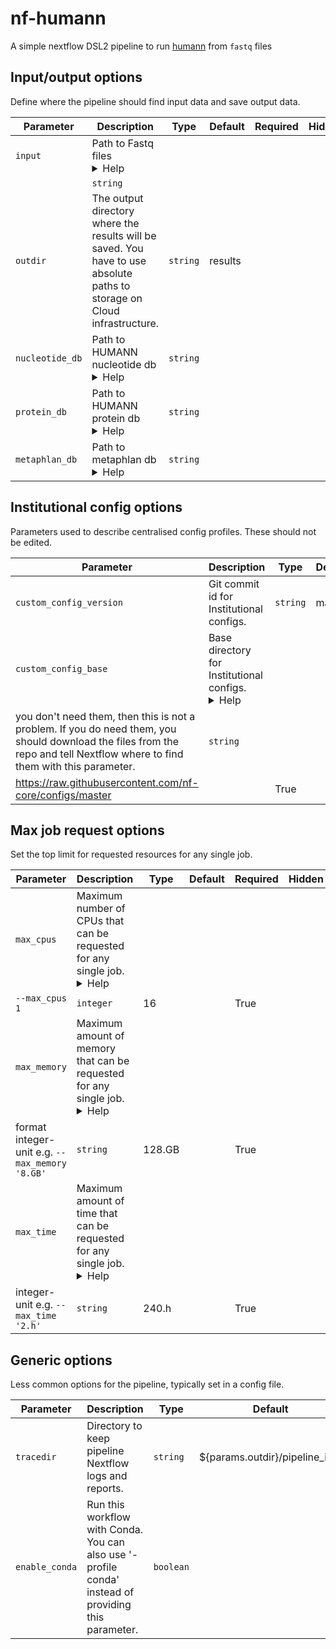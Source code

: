 # nf-humann

A simple nextflow DSL2 pipeline to run [humann](https://github.com/biobakery/humann) from `fastq` files

## Input/output options

Define where the pipeline should find input data and save output data.

| Parameter | Description | Type | Default | Required | Hidden |
|-----------|-----------|-----------|-----------|-----------|-----------|
| `input` | Path to Fastq files <details><summary>Help</summary><small>For example: --input /path/to/*.R{1,2}.fastq.gz
</small></details>| `string` |  |  |  |
| `outdir` | The output directory where the results will be saved. You have to use absolute paths to storage on Cloud infrastructure. | `string` | results |  |  |
| `nucleotide_db` | Path to HUMANN nucleotide db <details><summary>Help</summary><small>Databases and their path should be created with humann. See <https://github.com/biobakery/humann></small></details>| `string` |  |  |  |
| `protein_db` | Path to HUMANN protein db <details><summary>Help</summary><small>Databases and their path should be created with humann. See <https://github.com/biobakery/humann></small></details>| `string` |  |  |  |
| `metaphlan_db` | Path to metaphlan db <details><summary>Help</summary><small>The database should have been create with metaphlan. See <https://github.com/biobakery/metaphlan></small></details>| `string` |  |  |  |

## Institutional config options

Parameters used to describe centralised config profiles. These should not be edited.

| Parameter | Description | Type | Default | Required | Hidden |
|-----------|-----------|-----------|-----------|-----------|-----------|
| `custom_config_version` | Git commit id for Institutional configs. | `string` | master |  | True |
| `custom_config_base` | Base directory for Institutional configs. <details><summary>Help</summary><small>If you're running offline, Nextflow will not be able to fetch the institutional config files from the internet. If
you don't need them, then this is not a problem. If you do need them, you should download the files from the repo and tell Nextflow where to find them with this parameter.</small></details>| `string` |
<https://raw.githubusercontent.com/nf-core/configs/master> |  | True |

## Max job request options

Set the top limit for requested resources for any single job.

| Parameter | Description | Type | Default | Required | Hidden |
|-----------|-----------|-----------|-----------|-----------|-----------|
| `max_cpus` | Maximum number of CPUs that can be requested for any single job. <details><summary>Help</summary><small>Use to set an upper-limit for the CPU requirement for each process. Should be an integer e.g.
`--max_cpus 1`</small></details>| `integer` | 16 |  | True |
| `max_memory` | Maximum amount of memory that can be requested for any single job. <details><summary>Help</summary><small>Use to set an upper-limit for the memory requirement for each process. Should be a string in the
format integer-unit e.g. `--max_memory '8.GB'`</small></details>| `string` | 128.GB |  | True |
| `max_time` | Maximum amount of time that can be requested for any single job. <details><summary>Help</summary><small>Use to set an upper-limit for the time requirement for each process. Should be a string in the format
integer-unit e.g. `--max_time '2.h'`</small></details>| `string` | 240.h |  | True |

## Generic options

Less common options for the pipeline, typically set in a config file.

| Parameter | Description | Type | Default | Required | Hidden |
|-----------|-----------|-----------|-----------|-----------|-----------|
| `tracedir` | Directory to keep pipeline Nextflow logs and reports. | `string` | ${params.outdir}/pipeline_info |  | True |
| `enable_conda` | Run this workflow with Conda. You can also use '-profile conda' instead of providing this parameter. | `boolean` |  |  | True |

